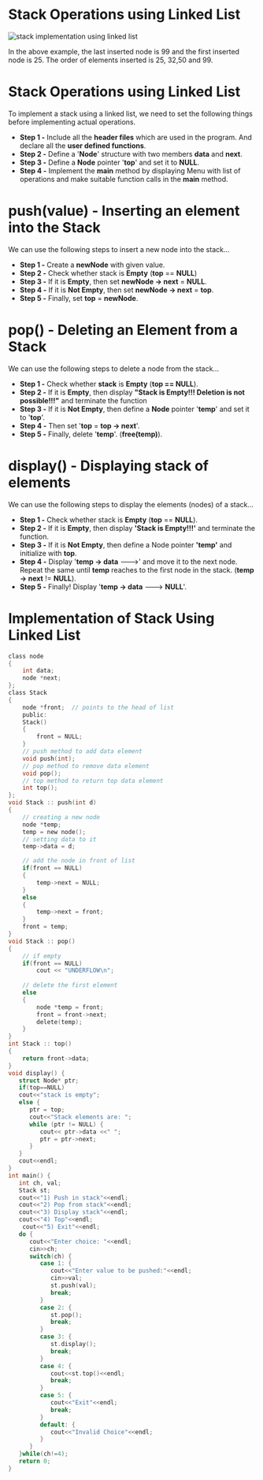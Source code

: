 # Stack Operations using Linked List

![stack implementation using linked list](http://www.btechsmartclass.com/data_structures/ds_images/stack_implementation_using_linked_list.png)

In the above example, the last inserted node is 99 and the first inserted node is 25. The order of elements inserted is 25, 32,50 and 99.

# Stack Operations using Linked List

To implement a stack using a linked list, we need to set the following things before implementing actual operations.

- **Step 1 -** Include all the **header files** which are used in the program. And declare all the **user defined functions**.
- **Step 2 -** Define a '**Node**' structure with two members **data** and **next**.
- **Step 3 -** Define a **Node** pointer '**top**' and set it to **NULL**.
- **Step 4 -** Implement the **main** method by displaying Menu with list of operations and make suitable function calls in the **main** method.

# push(value) - Inserting an element into the Stack

We can use the following steps to insert a new node into the stack...

- **Step 1 -** Create a **newNode** with given value.
- **Step 2 -** Check whether stack is **Empty** (**top** == **NULL**)
- **Step 3 -** If it is **Empty**, then set **newNode → next** = **NULL**.
- **Step 4 -** If it is **Not Empty**, then set **newNode → next** = **top**.
- **Step 5 -** Finally, set **top** = **newNode**.

# pop() - Deleting an Element from a Stack

We can use the following steps to delete a node from the stack...

- **Step 1 -** Check whether **stack** is **Empty** (**top == NULL**).
- **Step 2 -** If it is **Empty**, then display **"Stack is Empty!!! Deletion is not possible!!!"** and terminate the function
- **Step 3 -** If it is **Not Empty**, then define a **Node** pointer '**temp**' and set it to '**top**'.
- **Step 4 -** Then set '**top** = **top → next**'.
- **Step 5 -** Finally, delete '**temp**'. (**free(temp)**).

# display() - Displaying stack of elements

We can use the following steps to display the elements (nodes) of a stack...

- **Step 1 -** Check whether stack is **Empty** (**top** == **NULL**).
- **Step 2 -** If it is **Empty**, then display **'Stack is Empty!!!'** and terminate the function.
- **Step 3 -** If it is **Not Empty**, then define a Node pointer **'temp'** and initialize with **top**.
- **Step 4 -** Display '**temp → data** --->' and move it to the next node. Repeat the same until **temp** reaches to the first node in the stack. (**temp → next** != **NULL**).
- **Step 5 -** Finally! Display '**temp → data** ---> **NULL**'.



# Implementation of Stack Using Linked List

```c
class node
{
	int data;
	node *next;
};
class Stack
{
	node *front;  // points to the head of list
	public:
	Stack()
	{
		front = NULL;
	}
	// push method to add data element
	void push(int);
	// pop method to remove data element
	void pop();
	// top method to return top data element
	int top();
};
void Stack :: push(int d)
{
	// creating a new node
	node *temp;
	temp = new node();
	// setting data to it
	temp->data = d;

	// add the node in front of list
	if(front == NULL)
	{
		temp->next = NULL;
	}
	else
	{
		temp->next = front;
	}
	front = temp;
}
void Stack :: pop()
{
	// if empty
	if(front == NULL)
		cout << "UNDERFLOW\n";
	
	// delete the first element
	else
	{
		node *temp = front;
		front = front->next;
		delete(temp);
	}
}
int Stack :: top()
{
	return front->data;
}
void display() {
   struct Node* ptr;
   if(top==NULL)
   cout<<"stack is empty";
   else {
      ptr = top;
      cout<<"Stack elements are: ";
      while (ptr != NULL) {
         cout<< ptr->data <<" ";
         ptr = ptr->next;
      }
   }
   cout<<endl;
}
int main() {
   int ch, val;
   Stack st;
   cout<<"1) Push in stack"<<endl;
   cout<<"2) Pop from stack"<<endl;
   cout<<"3) Display stack"<<endl;
   cout<<"4) Top"<<endl;
    cout<<"5) Exit"<<endl;
   do {
      cout<<"Enter choice: "<<endl;
      cin>>ch;
      switch(ch) {
         case 1: {
            cout<<"Enter value to be pushed:"<<endl;
            cin>>val;
            st.push(val);
            break;
         }
         case 2: {
            st.pop();
            break;
         }
         case 3: {
            st.display();
            break;
         }
         case 4: {
            cout<<st.top()<<endl;
            break;
         }
         case 5: {
            cout<<"Exit"<<endl;
            break;
         }
         default: {
            cout<<"Invalid Choice"<<endl;
         }
      }
   }while(ch!=4);
   return 0;
}
```